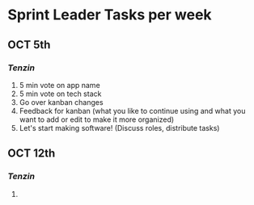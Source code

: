 # Sprint Leader Tasks per week

## OCT 5th 
### _Tenzin_
1. 5 min vote on app name
2. 5 min vote on tech stack 
3. Go over kanban changes 
4. Feedback for kanban (what you like to continue using and what you want to add or edit to make it more organized) 
5. Let's start making software! (Discuss roles, distribute tasks) 

## OCT 12th 
### _Tenzin_
1.
